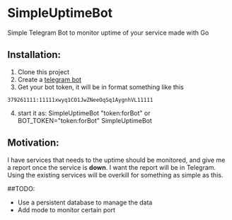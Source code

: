 # SimpleUptimeBot
Simple Telegram Bot to monitor uptime of your service made with Go

## Installation:
1. Clone this project
2. Create a [telegram bot](https://core.telegram.org/bots#creating-a-new-bot)
3. Get your bot token, it will be in format something like this
```
379261111:11111xwyq1CO1JwZNeeOqSq1AygnhVL11111
```
4. start it as:
SimpleUptimeBot "token:forBot"
or
BOT_TOKEN="token:forBot" SimpleUptimeBot

## Motivation:
I have services that needs to the uptime should be monitored, and give me a report
once the service is **down**. I want the report will be in Telegram. Using
the existing services will be overkill for something as simple as this.

##TODO:
- Use a persistent database to manage the data
- Add mode to monitor certain port
